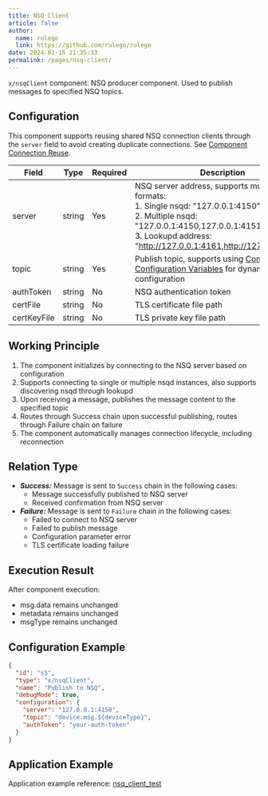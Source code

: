 ```yaml
---
title: NSQ Client
article: false
author: 
  name: rulego
  link: https://github.com/rulego/rulego
date: 2024-01-15 21:35:33
permalink: /pages/nsq-client/
---
```

`x/nsqClient` component: <Badge text="v0.33.0+"/> NSQ producer component. Used to publish messages to specified NSQ topics.

## Configuration

This component supports reusing shared NSQ connection clients through the `server` field to avoid creating duplicate connections. See [Component Connection Reuse](/en/pages/baa05d/).

| Field       | Type   | Required | Description                                                   | Default Value   |
|-------------|--------|----------|---------------------------------------------------------------|----------------|
| server      | string | Yes      | NSQ server address, supports multiple formats:<br/>1. Single nsqd: "127.0.0.1:4150"<br/>2. Multiple nsqd: "127.0.0.1:4150,127.0.0.1:4151"<br/>3. Lookupd address: "http://127.0.0.1:4161,http://127.0.0.1:4162" | 127.0.0.1:4150 |
| topic       | string | Yes      | Publish topic, supports using [Component Configuration Variables](/en/pages/baa05c/) for dynamic configuration | device_msg     |
| authToken   | string | No       | NSQ authentication token                                      | None           |
| certFile    | string | No       | TLS certificate file path                                     | None           |
| certKeyFile | string | No       | TLS private key file path                                     | None           |

## Working Principle

1. The component initializes by connecting to the NSQ server based on configuration
2. Supports connecting to single or multiple nsqd instances, also supports discovering nsqd through lookupd
3. Upon receiving a message, publishes the message content to the specified topic
4. Routes through Success chain upon successful publishing, routes through Failure chain on failure
5. The component automatically manages connection lifecycle, including reconnection

## Relation Type

- ***Success:*** Message is sent to `Success` chain in the following cases:
  - Message successfully published to NSQ server
  - Received confirmation from NSQ server
- ***Failure:*** Message is sent to `Failure` chain in the following cases:
  - Failed to connect to NSQ server
  - Failed to publish message
  - Configuration parameter error
  - TLS certificate loading failure

## Execution Result

After component execution:
- msg.data remains unchanged
- metadata remains unchanged
- msgType remains unchanged

## Configuration Example

```json
{
  "id": "s5",
  "type": "x/nsqClient",
  "name": "Publish to NSQ",
  "debugMode": true,
  "configuration": {
    "server": "127.0.0.1:4150",
    "topic": "device.msg.${deviceType}",
    "authToken": "your-auth-token"
  }
}
```

## Application Example

Application example reference: [nsq_client_test](https://github.com/rulego/rulego-components/blob/main/external/nsq/nsq_client_test.go)